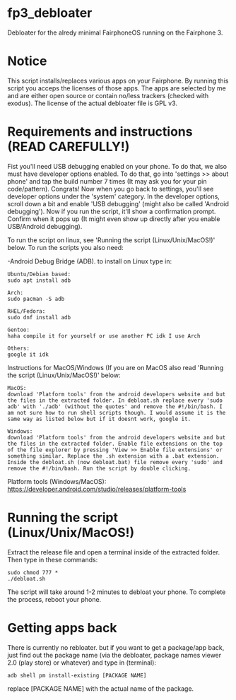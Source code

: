 # fp3_debloater
Debloater for the alredy minimal FairphoneOS running on the Fairphone 3.
# Notice
This script installs/replaces various apps on your Fairphone. By running this script you acceps the licenses of those apps. The apps are selected by me and are either open source or contain no/less trackers (checked with exodus). The license of the actual debloater file is GPL v3.
# Requirements and instructions (READ CAREFULLY!)
Fist you'll need USB debugging enabled on your phone. To do that, we also must have developer options enabled. To do that, go into 'settings >> about phone' and tap the build number 7 times (It may ask you for your pin code/pattern). Congrats! Now when you go back to settings, you'll see developer options under the 'system' category. In the developer options, scroll down a bit and enable 'USB debugging' (might also be called 'Android debugging'). Now if you run the script, it'll show a confirmation prompt. Confirm when it pops up (It might even show up directly after you enable USB/Android debugging). 


To run the script on linux, see 'Running the script (Linux/Unix/MacOS!)' below. To run the scripts you also need:

-Android Debug Bridge (ADB). to install on Linux type in:
```
Ubuntu/Debian based:
sudo apt install adb

Arch:
sudo pacman -S adb

RHEL/Fedora:
sudo dnf install adb

Gentoo:
haha compile it for yourself or use another PC idk I use Arch

Others:
google it idk
```
Instructions for MacOS/Windows (If you are on MacOS also read 'Running the script (Linux/Unix/MacOS!)' below:
```
MacOS:
download 'Platform tools' from the android developers website and but the files in the extracted folder. In debloat.sh replace every 'sudo adb' with './adb' (without the quotes' and remove the #!/bin/bash. I am not sure how to run shell scripts though. I would assume it is the same way as listed below but if it doesnt work, google it.

Windows:
download 'Platform tools' from the android developers website and but the files in the extracted folder. Enable file extensions on the top of the file explorer by pressing 'View >> Enable file extensions' or something similar. Replace the .sh extension with a .bat extension. Inside the debloat.sh (now debloat.bat) file remove every 'sudo' and remove the #!/bin/bash. Run the script by double clicking.
```
Platform tools (Windows/MacOS): https://developer.android.com/studio/releases/platform-tools
# Running the script (Linux/Unix/MacOS!)
Extract the release file and open a terminal inside of the extracted folder. Then type in these commands:
```
sudo chmod 777 *
./debloat.sh
```
The script will take around 1-2 minutes to debloat your phone. To complete the process, reboot your phone.
# Getting apps back
There is currently no rebloater. but if you want to get a package/app back, just find out the package name (via the debloater, package names viewer 2.0 (play store) or whatever) and type in (terminal):
```
adb shell pm install-existing [PACKAGE NAME]
```
replace [PACKAGE NAME] with the actual name of the package.
